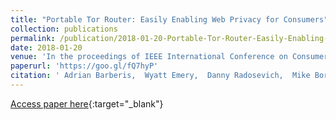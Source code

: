 ```yaml
---
title: "Portable Tor Router: Easily Enabling Web Privacy for Consumers"
collection: publications
permalink: /publication/2018-01-20-Portable-Tor-Router-Easily-Enabling-Web-Privacy-for-Consumers
date: 2018-01-20
venue: 'In the proceedings of IEEE International Conference on Consumer Electronics, 2018. ICCE 2018.'
paperurl: 'https://goo.gl/fQ7hyP'
citation: ' Adrian Barberis,  Wyatt Emery,  Danny Radosevich,  Mike Borowczak, &quot;Portable Tor Router: Easily Enabling Web Privacy for Consumers.&quot; In the proceedings of IEEE International Conference on Consumer Electronics, 2018. ICCE 2018., 2018.'
---
```

[Access paper here](https://goo.gl/fQ7hyP){:target="_blank"}

